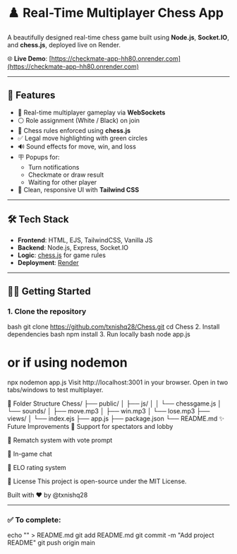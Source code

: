# ♟️ Real-Time Multiplayer Chess App

A beautifully designed real-time chess game built using **Node.js**, **Socket.IO**, and **chess.js**, deployed live on Render.

🌐 **Live Demo**: [https://checkmate-app-hh80.onrender.com](https://checkmate-app-hh80.onrender.com)

---

## 🚀 Features

- 🔴 Real-time multiplayer gameplay via **WebSockets**
- ⚪ Role assignment (White / Black) on join
- 🧠 Chess rules enforced using **chess.js**
- ✅ Legal move highlighting with green circles
- 🔊 Sound effects for move, win, and loss
- 🪧 Popups for:
  - Turn notifications
  - Checkmate or draw result
  - Waiting for other player
- 🎨 Clean, responsive UI with **Tailwind CSS**

---

## 🛠️ Tech Stack

- **Frontend**: HTML, EJS, TailwindCSS, Vanilla JS
- **Backend**: Node.js, Express, Socket.IO
- **Logic**: [chess.js](https://github.com/jhlywa/chess.js) for game rules
- **Deployment**: [Render](https://render.com/)

---


## 🧑‍💻 Getting Started

### 1. Clone the repository

bash
git clone https://github.com/txnishq28/Chess.git
cd Chess
2. Install dependencies
bash
npm install
3. Run locally
bash
node app.js
# or if using nodemon
npx nodemon app.js
Visit http://localhost:3001 in your browser. Open in two tabs/windows to test multiplayer.

📁 Folder Structure
Chess/
├── public/
│   ├── js/
│   │   └── chessgame.js
│   └── sounds/
│       ├── move.mp3
│       ├── win.mp3
│       └── lose.mp3
├── views/
│   └── index.ejs
├── app.js
├── package.json
└── README.md
✨ Future Improvements
👥 Support for spectators and lobby

🔁 Rematch system with vote prompt

💬 In-game chat

🧩 ELO rating system

📃 License
This project is open-source under the MIT License.

Built with ♥ by @txnishq28


---

### ✅ To complete:


echo "<paste-content-here>" > README.md
git add README.md
git commit -m "Add project README"
git push origin main
